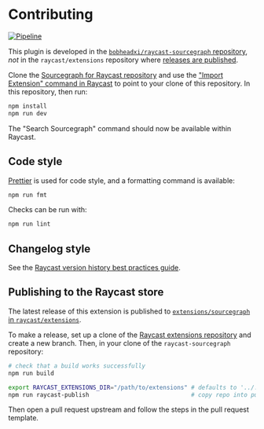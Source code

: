 # Contributing

[![Pipeline](https://github.com/bobheadxi/raycast-sourcegraph/actions/workflows/pipeline.yml/badge.svg)](https://github.com/bobheadxi/raycast-sourcegraph/actions/workflows/pipeline.yml)

This plugin is developed in the [`bobheadxi/raycast-sourcegraph` repository](https://github.com/bobheadxi/raycast-sourcegraph), _not_ in the `raycast/extensions` repository where [releases are published](#publishing-to-the-raycast-store).

Clone the [Sourcegraph for Raycast repository](https://github.com/bobheadxi/raycast-sourcegraph) and use the ["Import Extension" command in Raycast](https://developers.raycast.com/basics/import-an-extension#import-the-extension) to point to your clone of this repository. In this repository, then run:

```sh
npm install
npm run dev
```

The "Search Sourcegraph" command should now be available within Raycast.

## Code style

[Prettier](https://prettier.io/) is used for code style, and a formatting command is available:

```sh
npm run fmt
```

Checks can be run with:

```sh
npm run lint
```

## Changelog style

See the [Raycast version history best practices guide](https://developers.raycast.com/basics/prepare-an-extension-for-store#version-history).

## Publishing to the Raycast store

The latest release of this extension is published to [`extensions/sourcegraph` in `raycast/extensions`](https://github.com/raycast/extensions/tree/main/extensions/sourcegraph).

To make a release, set up a clone of the [Raycast extensions repository](https://github.com/raycast/extensions) and create a new branch.
Then, in your clone of the `raycast-sourcegraph` repository:

```sh
# check that a build works successfully
npm run build

export RAYCAST_EXTENSIONS_DIR="/path/to/extensions" # defaults to '../../raycast/extensions'
npm run raycast-publish                             # copy repo into publish directory
```

Then open a pull request upstream and follow the steps in the pull request template.
